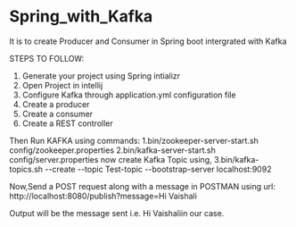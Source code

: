 # Spring_with_Kafka
It is to create Producer and Consumer in Spring boot intergrated with Kafka

STEPS TO FOLLOW:
1. Generate your project using Spring intializr
2. Open Project in intellij
3. Configure Kafka through application.yml configuration file
4. Create a producer
5. Create a consumer
6. Create a REST controller

Then Run KAFKA using commands:
1.bin/zookeeper-server-start.sh config/zookeeper.properties
2.bin/kafka-server-start.sh config/server.properties
now create Kafka Topic using,
3.bin/kafka-topics.sh --create --topic Test-topic --bootstrap-server localhost:9092

Now,Send a POST request along with a message in POSTMAN using url:
http://localhost:8080/publish?message=Hi Vaishali

Output will be the message sent i.e. Hi Vaishaliin our case.
